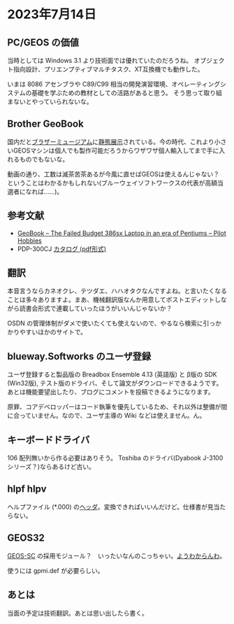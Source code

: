 # 2023年7月14日

## PC/GEOS の価値

当時としては Windows 3.1 より技術面では優れていたのだろうね。
オブジェクト指向設計、プリエンプティブマルチタスク、XT互換機でも動作した。

いまは 8086 アセンブラや C89/C99 相当の開発演習環境、オペレーティングシステムの基礎を学ぶための教材としての活路があると思う。
そう思って取り組まないとやっていられないな。

## Brother GeoBook

国内だと[ブラザーミュージアム](https://global.brother/ja/corporate/museum)に[静態展示](https://museum.global.brother/guide/zone/2/62?lang=ja&_ga=2.17315454.619853222.1689338465-700148147.1689338465)されている。今の時代、これより小さいGEOSマシンは個人でも製作可能だろうからワザワザ個人輸入してまで手に入れるものでもないな。

動画の通り、工数は滅茶苦茶あるが今風に直せばGEOSは使えるんじゃない？　ということはわかるかもしれない(ブルーウェイソフトワークスの代表が高額当選者になれば……)。

## 参考文献

* [GeoBook – The Failed Budget 386sx Laptop in an era of Pentiums – Pilot Hobbies](https://www.pilothobbies.com/geobook/)
* PDP-300CJ [カタログ (pdf形式)](https://www.brother-usa.com/-/media/brother/product-catalog-media/documents/2020/08/19/09/18/pi_pdp300cj_en_3058.pdf)

## 翻訳

本音言うならカネオクレ、テツダエ、ハハオタクなんですよね。と言いたくなることは多々ありますよ。まあ、機械翻訳版なんか用意してポストエディットしながら読書会形式で連載していったほうがいいんじゃないか？

OSDN の管理体制がダメで使いたくても使えないので、やるなら検索に引っかかりやすいほかのサイトで。

## blueway.Softworks のユーザ登録

ユーザ登録すると製品版の Breadbox Ensemble 4.13 (英語版) と β版の SDK (Win32版), テスト版のドライバ、そして論文がダウンロードできるようです。あとは機能要望出したり、ブログにコメントを投稿できるようになります。

原罪、コアデベロッパーはコード執筆を優先しているため、それ以外は整備が間に合っていません。なので、ユーザ主導の Wiki などは使えません。ん。

## キーボードドライバ

106 配列無いから作る必要はありそう。
Toshiba のドライバ(Dyabook J-3100シリーズ？)ならあるけど古い。

## hlpf hlpv

ヘルプファイル (\*.000) の[ヘッダ](https://github.com/search?q=repo%3Abluewaysw%2Fpcgeos%20hlpf&type=code)。変換できればいいんだけど。仕様書が見当たらない。

## GEOS32

[GEOS-SC](https://web.archive.org/web/19990222141957/http://www.geoworks.com/japanese/os/geos_sc/) の採用モジュール？　いったいなんのこっちゃい。[ようわからんわ](https://github.com/search?q=repo%3Abluewaysw%2Fpcgeos%20GEOS32&type=code)。

使うには gpmi.def が必要らしい。

## あとは

当面の予定は技術翻訳。あとは思い出したら書く。
